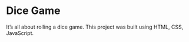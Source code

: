 # Dice Game
It’s all about rolling a dice game. This project was built using HTML, CSS,
JavaScript.
